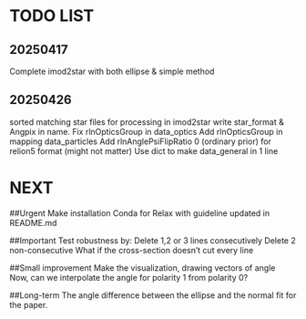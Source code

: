 # TODO LIST

## 20250417
Complete imod2star with both ellipse & simple method

## 20250426 
sorted matching star files for processing in imod2star
write star_format & Angpix in name.
Fix rlnOpticsGroup in data_optics
Add rlnOpticsGroup in mapping data_particles
Add rlnAnglePsiFlipRatio 0 (ordinary prior) for relion5 format (might not matter)
Use dict to make data_general in 1 line


# NEXT
##Urgent
Make installation Conda for Relax with guideline updated in README.md

##Important
Test robustness by:
Delete 1,2 or 3 lines consecutively
Delete 2 non-consecutive
What if the cross-section doesn’t cut every line

##Small improvement
Make the visualization, drawing vectors of angle
Now, can we interpolate the angle for polarity 1 from polarity 0?

##Long-term
The angle difference between the ellipse and the normal fit for the paper.
